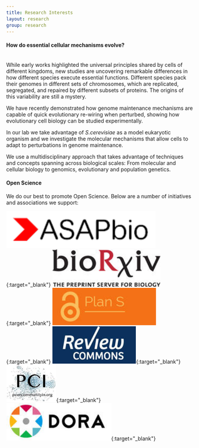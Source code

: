 ```yaml
---
title: Research Interests
layout: research
group: research
---
```

<h4><b>How do essential cellular mechanisms evolve?</b></h4><br>
While early works highlighted the universal principles shared by cells of different kingdoms, new studies are uncovering remarkable differences in how different species execute essential functions. Different species pack their genomes in different sets of chromosomes, which are replicated, segregated, and repaired by different subsets of proteins. The origins of this variability are still a mystery. 

We have recently demonstrated how genome maintenance mechanisms are capable of quick evolutionary re-wiring when perturbed, showing how evolutionary cell biology can be studied experimentally. 

In our lab we take advantage of <i>S.cerevisiae</i> as a model eukaryotic organism and we investigate the molecular mechanisms that allow cells to adapt to perturbations in genome maintenance. 

We use a multidisciplinary approach that takes advantage of techniques and concepts spanning across biological scales: From molecular and cellular biology to genomics, evolutionary and population genetics.

#### Open Science
We do our best to promote Open Science. Below are a number of initiatives and associations we support:

[<img src="/static/img/asapbio-logo.png" height="100">](https://asapbio.org/){:target="_blank"}
[<img src="/static/img/biorxiv2.jpeg" height="100">](https://www.biorxiv.org/){:target="_blank"}
[<img src="/static/img/plans.jpeg" height="100">](https://www.coalition-s.org/){:target="_blank"}
[<img src="/static/img/reviewcommons.jpeg" height="100">](https://www.reviewcommons.org/){:target="_blank"}
[<img src="/static/img/pci.jpeg" height="100">](https://peercommunityin.org/){:target="_blank"}
[<img src="/static/img/dora.jpeg" height="100">](https://sfdora.org/){:target="_blank"}

<!--![alt text](https://FumaLab.github.io/static/img/biorxiv2.jpeg?raw=true)-->
